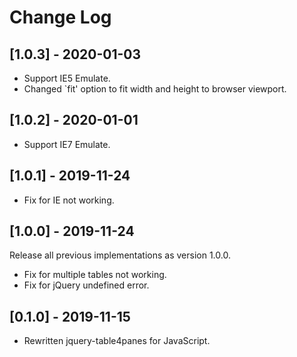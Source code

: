 # Change Log

## [1.0.3] - 2020-01-03

- Support IE5 Emulate.
- Changed `fit' option to fit width and height to browser viewport.

## [1.0.2] - 2020-01-01

- Support IE7 Emulate.

## [1.0.1] - 2019-11-24

- Fix for IE not working.

## [1.0.0] - 2019-11-24
Release all previous implementations as version 1.0.0.

- Fix for multiple tables not working.
- Fix for jQuery undefined error.

## [0.1.0] - 2019-11-15

- Rewritten jquery-table4panes for JavaScript.

